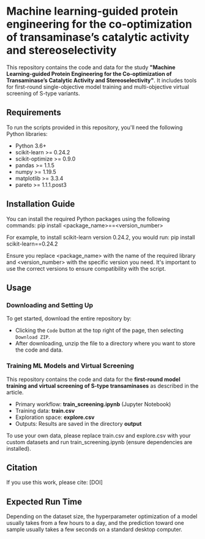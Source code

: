 # Machine learning-guided protein engineering for the co-optimization of transaminase’s catalytic activity and stereoselectivity
This repository contains the code and data for the study **"Machine Learning-guided Protein Engineering for the Co-optimization of Transaminase’s Catalytic Activity and Stereoselectivity"**. It includes tools for first-round single-objective model training and multi-objective virtual screening of S-type variants.

## Requirements
To run the scripts provided in this repository, you'll need the following Python libraries:
- Python  3.6+
- scikit-learn >= 0.24.2
- scikit-optimize >= 0.9.0
- pandas >= 1.1.5
- numpy >= 1.19.5
- matplotlib >= 3.3.4
- pareto >= 1.1.1.post3

## Installation Guide

You can install the required Python packages using the following commands: 
pip install <package_name>==<version_number>

For example, to install scikit-learn version 0.24.2, you would run:
pip install scikit-learn==0.24.2

Ensure you replace <package_name> with the name of the required library and <version_number> with the specific version you need. It's important to use the correct versions to ensure compatibility with the script.

## Usage
### Downloading and Setting Up
   To get started, download the entire repository by:
   - Clicking the `Code` button at the top right of the page, then selecting `Download ZIP`.
   - After downloading, unzip the file to a directory where you want to store the code and data.

### Training ML Models and Virtual Screening
   This repository contains the code and data for the **first-round model training and virtual screening of S-type transaminases** as described in the article.
   - Primary workflow: **train_screening.ipynb** (Jupyter Notebook)
   - Training data: **train.csv**
   - Exploration space: **explore.csv**
   - Outputs: Results are saved in the directory **output**

   To use your own data, please replace train.csv and explore.csv with your custom datasets and run train_screening.ipynb (ensure dependencies are installed).

## Citation
If you use this work, please cite: [DOI]

## Expected Run Time
Depending on the dataset size, the hyperparameter optimization of a model usually takes from a few hours to a day, and the prediction toward one sample usually takes a few seconds on a standard desktop computer.
